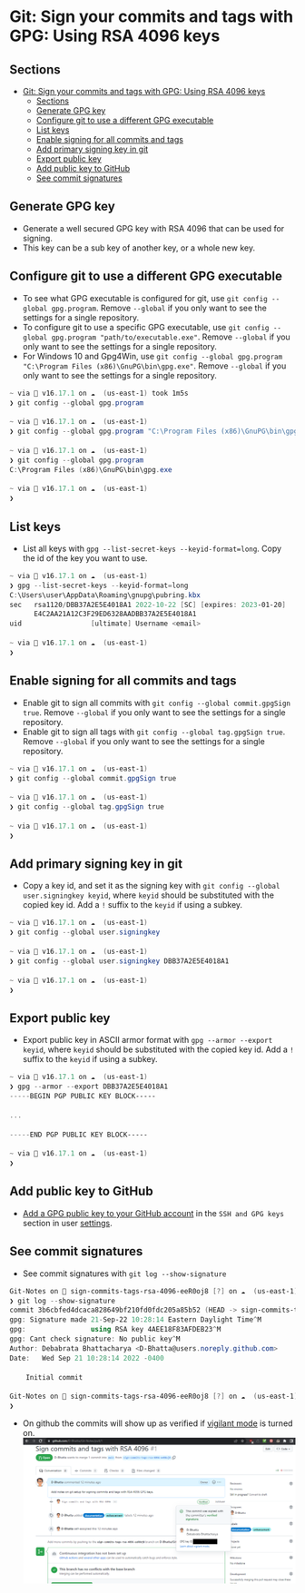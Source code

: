 # Git: Sign your commits and tags with GPG: Using RSA 4096 keys

## Sections

- [Git: Sign your commits and tags with GPG: Using RSA 4096 keys](#git-sign-your-commits-and-tags-with-gpg-using-rsa-4096-keys)
  - [Sections](#sections)
  - [Generate GPG key](#generate-gpg-key)
  - [Configure git to use a different GPG executable](#configure-git-to-use-a-different-gpg-executable)
  - [List keys](#list-keys)
  - [Enable signing for all commits and tags](#enable-signing-for-all-commits-and-tags)
  - [Add primary signing key in git](#add-primary-signing-key-in-git)
  - [Export public key](#export-public-key)
  - [Add public key to GitHub](#add-public-key-to-github)
  - [See commit signatures](#see-commit-signatures)

## Generate GPG key

- Generate a well secured GPG key with RSA 4096 that can be used for signing.
- This key can be a sub key of another key, or a whole new key.

## Configure git to use a different GPG executable

- To see what GPG executable is configured for git, use `git config --global gpg.program`. Remove `--global` if you only want to see the settings for a single repository.
- To configure git to use a specific GPG executable, use `git config --global gpg.program "path/to/executable.exe"`. Remove `--global` if you only want to see the settings for a single repository.
- For Windows 10 and Gpg4Win, use `git config --global gpg.program "C:\Program Files (x86)\GnuPG\bin\gpg.exe"`. Remove `--global` if you only want to see the settings for a single repository.

```powershell
~ via  v16.17.1 on ☁️  (us-east-1) took 1m5s
❯ git config --global gpg.program

~ via  v16.17.1 on ☁️  (us-east-1)
❯ git config --global gpg.program "C:\Program Files (x86)\GnuPG\bin\gpg.exe"

~ via  v16.17.1 on ☁️  (us-east-1)
❯ git config --global gpg.program
C:\Program Files (x86)\GnuPG\bin\gpg.exe

~ via  v16.17.1 on ☁️  (us-east-1)
❯
```

## List keys

- List all keys with `gpg --list-secret-keys --keyid-format=long`. Copy the id of the key you want to use.

```powershell
~ via  v16.17.1 on ☁️  (us-east-1)
❯ gpg --list-secret-keys --keyid-format=long
C:\Users\user\AppData\Roaming\gnupg\pubring.kbx
sec   rsa1120/DBB37A2E5E4018A1 2022-10-22 [SC] [expires: 2023-01-20]
      E4C2AA21A12C3F29ED6328AADBB37A2E5E4018A1
uid                 [ultimate] Username <email>

~ via  v16.17.1 on ☁️  (us-east-1)
❯
```

## Enable signing for all commits and tags

- Enable git to sign all commits with `git config --global commit.gpgSign true`. Remove `--global` if you only want to see the settings for a single repository.
- Enable git to sign all tags with `git config --global tag.gpgSign true`. Remove `--global` if you only want to see the settings for a single repository.

```powershell
~ via  v16.17.1 on ☁️  (us-east-1)
❯ git config --global commit.gpgSign true

~ via  v16.17.1 on ☁️  (us-east-1)
❯ git config --global tag.gpgSign true

~ via  v16.17.1 on ☁️  (us-east-1)
❯
```

## Add primary signing key in git

- Copy a key id, and set it as the signing key with `git config --global user.signingkey keyid`, where `keyid` should be substituted with the copied key id. Add a `!` suffix to the `keyid` if using a subkey.

```powershell
~ via  v16.17.1 on ☁️  (us-east-1)
❯ git config --global user.signingkey

~ via  v16.17.1 on ☁️  (us-east-1)
❯ git config --global user.signingkey DBB37A2E5E4018A1

~ via  v16.17.1 on ☁️  (us-east-1)
❯
```

## Export public key

- Export public key in ASCII armor format with `gpg --armor --export keyid`,  where `keyid` should be substituted with the copied key id. Add a `!` suffix to the `keyid` if using a subkey.

```powershell
~ via  v16.17.1 on ☁️  (us-east-1)
❯ gpg --armor --export DBB37A2E5E4018A1
-----BEGIN PGP PUBLIC KEY BLOCK-----

...

-----END PGP PUBLIC KEY BLOCK-----

~ via  v16.17.1 on ☁️  (us-east-1)
❯
```

## Add public key to GitHub

- [Add a GPG public key to your GitHub account](https://docs.github.com/en/authentication/managing-commit-signature-verification/adding-a-gpg-key-to-your-github-account) in the `SSH and GPG keys` section in user [settings](https://github.com/settings/keys).

## See commit signatures

- See commit signatures with `git log --show-signature`

```powershell
Git-Notes on  sign-commits-tags-rsa-4096-eeR0oj8 [?] on ☁️  (us-east-1) 
❯ git log --show-signature
commit 3b6cbfed4dcaca828649bf210fd0fdc205a85b52 (HEAD -> sign-commits-tags-rsa-4096-eeR0oj8, origin/main, origin/HEAD, main)
gpg: Signature made 21-Sep-22 10:28:14 Eastern Daylight Time^M
gpg:                using RSA key 4AEE18F83AFDEB23^M
gpg: Cant check signature: No public key^M
Author: Debabrata Bhattacharya <D-Bhatta@users.noreply.github.com>
Date:   Wed Sep 21 10:28:14 2022 -0400

    Initial commit

Git-Notes on  sign-commits-tags-rsa-4096-eeR0oj8 [?] on ☁️  (us-east-1) 
❯
```

- On github the commits will show up as verified if [vigilant mode](https://docs.github.com/en/authentication/managing-commit-signature-verification/displaying-verification-statuses-for-all-of-your-commits) is turned on.
  ![Image of a pull request on GitHub. There is a pill component beside a commit that says verified. It is called a verified badge. Clicking on the pill component opens a modal and displays committer's username, their full name, and their GPG key ID, as well as a link to know more about vigilant mode. These are vertically arranged.](../static/img/git-hub-signed-commit-signature-verified.png "Verified badge on commit")
